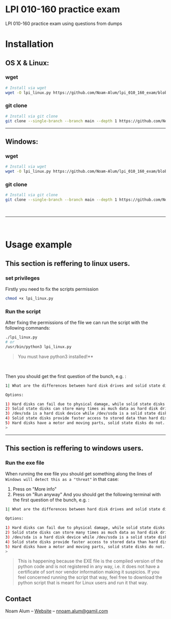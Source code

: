 # LPI 010-160 practice exam

LPI 010-160 practice exam using questions from dumps

# Installation

## OS X & Linux:
### wget
```sh
# Install via wget
wget -O lpi_linux.py https://github.com/Noam-Alum/lpi_010_160_exam/blob/main/lpi_linux.py
```
### git clone
```sh
# Install via git clone
git clone --single-branch --branch main --depth 1 https://github.com/Noam-Alum/lpi_010_160_exam.git && mv lpi_010_160_exam/lpi_linux.py . && rm -rf lpi_010_160_exam
```
<hr>

## Windows:
### wget
```sh
# Install via wget
wget -O lpi_linux.py https://github.com/Noam-Alum/lpi_010_160_exam/blob/main/lpi_win.exe
```
### git clone
```sh
# Install via git clone
git clone --single-branch --branch main --depth 1 https://github.com/Noam-Alum/lpi_010_160_exam.git && move lpi_010_160_exam\lpi_linux.py . && rmdir /s /q lpi_010_160_exam
```

<br>
<hr>
<br>

# Usage example
## This section is reffering to linux users.
### set privileges
Firstly you need to fix the scripts permission
```sh
chmod +x lpi_linux.py
```

### Run the script
After fixing the permissions of the file we can run the script with the following commands:
```sh
./lpi_linux.py
# or
/usr/bin/python3 lpi_linux.py
```
> You must have python3 installed!**

<br>

Then you should get the first question of the bunch, e.g. :
```sh
1| What are the differences between hard disk drives and solid state disks? (Choose two.)

Options:

1) Hard disks can fail due to physical damage, while solid state disks cannot fail.
2) Solid state disks can store many times as much data as hard disk drives.
3) /dev/sda is a hard disk device while /dev/ssda is a solid state disk.
4) Solid state disks provide faster access to stored data than hard disks.
5) Hard disks have a motor and moving parts, solid state disks do not.
>
```
<hr>

## This section is reffering to windows users.

### Run the exe file
When running the exe file you should get something along the lines of ```Windows will detect this as a "threat"``` in that case:
1. Press on "More info"
2. Press on "Run anyway"
And you should get the following terminal with the first question of the bunch, e.g. :
```sh
1| What are the differences between hard disk drives and solid state disks? (Choose two.)

Options:

1) Hard disks can fail due to physical damage, while solid state disks cannot fail.
2) Solid state disks can store many times as much data as hard disk drives.
3) /dev/sda is a hard disk device while /dev/ssda is a solid state disk.
4) Solid state disks provide faster access to stored data than hard disks.
5) Hard disks have a motor and moving parts, solid state disks do not.
>
```
> This is happening because the EXE file is the compiled version of the python code and is not registered in any way, i.e. it does not have a certificate of sort nor vendor information making it suspicios.
> If you feel concerned running the script that way, feel free to download the python script that is meant for Linux users and run it that way.

## Contact

Noam Alum – [Website](https://ncode.codes) – nnoam.alum@gamil.com
